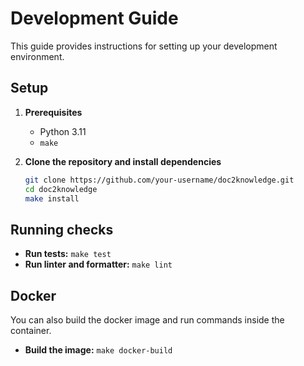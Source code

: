 # Development Guide

This guide provides instructions for setting up your development environment.

## Setup

1.  **Prerequisites**
    - Python 3.11
    - `make`

2.  **Clone the repository and install dependencies**
    ```bash
    git clone https://github.com/your-username/doc2knowledge.git
    cd doc2knowledge
    make install
    ```

## Running checks

-   **Run tests:** `make test`
-   **Run linter and formatter:** `make lint`

## Docker

You can also build the docker image and run commands inside the container.

-   **Build the image:** `make docker-build`

